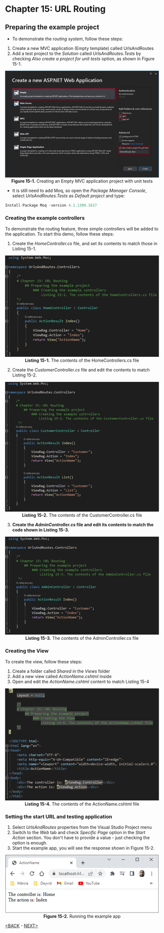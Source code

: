 # Chapter 15: URL Routing

## Preparing the example project
* To demonstrate the *routing system*, follow these steps:
1. Create a new MVC application (Empty template) called UrlsAndRoutes
2. Add a test project to the *Solution* called *UrlsAndRoutes.Tests* by checking *Also create a project for unit tests* option, as shown in Figure 15-1. 
<p align="center">
    <img src="ch15-Pictures/Figure 15-1.png" /><br />
    <b>Figure 15-1.</b> Creating an Empty MVC application project with unit tests
</p>  

* It is still need to add Moq, so open the *Package Manager Console*, select *UrlsAndRoutes.Tests* as *Default project* and type:  
```js
Install-Package Moq -version 4.1.1309.1617
```

### Creating the example controllers
To demonstrate the routing feature, three simple controllers will be added to the application. To start this demo, follow these steps:
1. Create the *HomeController.cs* file, and set its contents to match those in Listing 15-1.
<p align="center">
    <img src="ch15-Pictures/Listing 15-1.png" /><br />
    <b>Listing 15-1.</b> The contents of the HomeControllers.cs file
</p>  

2. Create the *CustomerController.cs* file and edit the contents to match Listing 15-2.  
<p align="center">
    <img src="ch15-Pictures/Listing 15-2.png" /><br />
    <b>Listing 15-2.</b> The contents of the CustomerController.cs file
</p>  

3. **Create the *AdminController.cs* file and edit its contents to match the code shown in Listing 15-3.**
<p align="center">
    <img src="ch15-Pictures/Listing 15-3.png" /><br />
    <b>Listing 15-3.</b> The contents of the AdminController.cs file
</p>  

### Creating the View
To create the view, follow these steps:
1. Create a folder called *Shared* in the *Views* folder
2. Add a new view called *ActionName.cshtml* inside
3. Open and edit the *ActionName.cshtml* content to match Listing 15-4
<p align="center">
    <img src="ch15-Pictures/Listing 15-4.png" /><br />
    <b>Listing 15-4.</b> The contents of the ActionName.cshtml file
</p>  

### Setting the start URL and testing application
1. Select *UrlsAndRoutes* properties from the Visual Studio Project menu
2. Switch to the *Web* tab and check *Specific Page* option in the *Start Action* section. You don't have to provide a value - just checking the option is enough. 
3. Start the example app, you will see the response shown in Figure 15-2.
<p align="center">
    <img src="ch15-Pictures/Figure 15-2.png" /><br />
    <b>Figure 15-2.</b> Running the example app
</p>  

[<BACK](https://github.com/deyran/asp-dot-net-training/blob/main/pro-asp-net-mvc/chapter-15/aa-introduction.md) - [NEXT>](https://github.com/deyran/asp-dot-net-training/blob/main/pro-asp-net-mvc/chapter-15/bb-introducing-url-patterns.md)
<!--
# Chapter 15: URL Routing
## Preparing the example project
### Setting the start URL and testing application

> SUMMARRY AND UPDATE ==========================

> CONTENTS =====================================
# Chapter 15: URL Routing
## Preparing the example project
### Creating the example controllers
### Creating the View
### Setting the start URL and testing application

> GITHUB =====================================
https://github.com/deyran/asp-dot-net-training/blob/main/pro-asp-net-mvc/chapter-15/aa-preparing-the-example-project.md

> # ==========================================
#DotNet #csharp #dotnetcore #aspnetcore #ASPNET #aspdotnet #IT #developer #TI #tecnologia #DevOps #desenvolvedor #programador #software #homeoffice #dev #tecnologiadainformacao #devs #code #programacao #programação #tecnologiadainformação #sistemasdeinformação #engenhariadesoftware #GitHub #Actions #ASPNETMVC #ASPNET #MVC #core #MVC #route #urlroute #urlroting
-->
